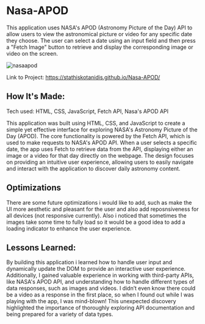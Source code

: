 # Nasa-APOD 

This application uses NASA's APOD (Astronomy Picture of the Day) API to allow users to view the astronomical picture or video for any specific date they choose. The user can select a date using an input field and then press a "Fetch Image" button to retrieve and display the corresponding image or video on the screen.

![nasaapod](https://github.com/user-attachments/assets/709bc391-7ea7-46e1-89e3-22d8aa5e9eff)

Link to Project: https://stathiskotanidis.github.io/Nasa-APOD/

## How It's Made:
Tech used: HTML, CSS, JavaScript, Fetch API, Nasa's APOD API

This application was built using HTML, CSS, and JavaScript to create a simple yet effective interface for exploring NASA's Astronomy Picture of the Day (APOD). The core functionality is powered by the Fetch API, which is used to make requests to NASA's APOD API. When a user selects a specific date, the app uses Fetch to retrieve data from the API, displaying either an image or a video for that day directly on the webpage. The design focuses on providing an intuitive user experience, allowing users to easily navigate and interact with the application to discover daily astronomy content.

## Optimizations

There are some future optimizations i would like to add, such as make the UI more aesthetic and pleasant for the user and also add reposnsiveness for all devices (not responsive currently). Also i noticed that sometimes the images take some time to fully load so it would be a good idea to add a loading indicator to enhance the user experience.

## Lessons Learned:
By building this application i  learned how to handle user input and dynamically update the DOM to provide an interactive user experience. Additionally, I gained valuable experience in working with third-party APIs, like NASA's APOD API, and understanding how to handle different types of data responses, such as images and videos. I didn’t even know there could be a video as a response in the first place, so when I found out while I was playing with the app, I was mind-blown! This unexpected discovery highlighted the importance of thoroughly exploring API documentation and being prepared for a variety of data types.




